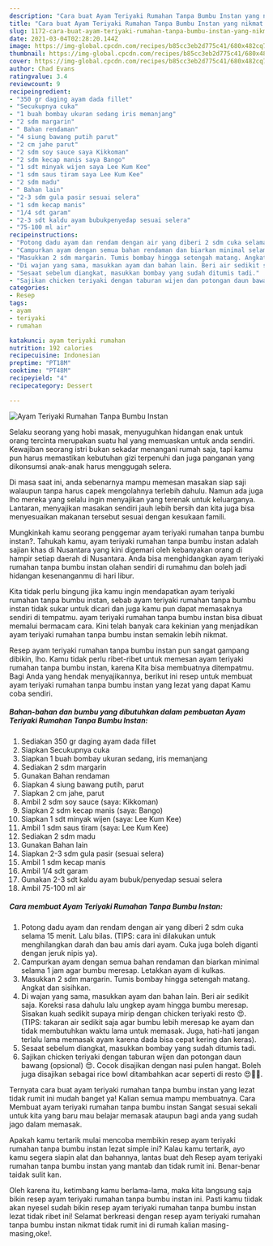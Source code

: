 ```yaml
---
description: "Cara buat Ayam Teriyaki Rumahan Tanpa Bumbu Instan yang nikmat dan Mudah Dibuat"
title: "Cara buat Ayam Teriyaki Rumahan Tanpa Bumbu Instan yang nikmat dan Mudah Dibuat"
slug: 1172-cara-buat-ayam-teriyaki-rumahan-tanpa-bumbu-instan-yang-nikmat-dan-mudah-dibuat
date: 2021-03-04T02:28:20.144Z
image: https://img-global.cpcdn.com/recipes/b85cc3eb2d775c41/680x482cq70/ayam-teriyaki-rumahan-tanpa-bumbu-instan-foto-resep-utama.jpg
thumbnail: https://img-global.cpcdn.com/recipes/b85cc3eb2d775c41/680x482cq70/ayam-teriyaki-rumahan-tanpa-bumbu-instan-foto-resep-utama.jpg
cover: https://img-global.cpcdn.com/recipes/b85cc3eb2d775c41/680x482cq70/ayam-teriyaki-rumahan-tanpa-bumbu-instan-foto-resep-utama.jpg
author: Chad Evans
ratingvalue: 3.4
reviewcount: 9
recipeingredient:
- "350 gr daging ayam dada fillet"
- "Secukupnya cuka"
- "1 buah bombay ukuran sedang iris memanjang"
- "2 sdm margarin"
- " Bahan rendaman"
- "4 siung bawang putih parut"
- "2 cm jahe parut"
- "2 sdm soy sauce saya Kikkoman"
- "2 sdm kecap manis saya Bango"
- "1 sdt minyak wijen saya Lee Kum Kee"
- "1 sdm saus tiram saya Lee Kum Kee"
- "2 sdm madu"
- " Bahan lain"
- "2-3 sdm gula pasir sesuai selera"
- "1 sdm kecap manis"
- "1/4 sdt garam"
- "2-3 sdt kaldu ayam bubukpenyedap sesuai selera"
- "75-100 ml air"
recipeinstructions:
- "Potong dadu ayam dan rendam dengan air yang diberi 2 sdm cuka selama 15 menit. Lalu bilas. (TIPS: cara ini dilakukan untuk menghilangkan darah dan bau amis dari ayam. Cuka juga boleh diganti dengan jeruk nipis ya)."
- "Campurkan ayam dengan semua bahan rendaman dan biarkan minimal selama 1 jam agar bumbu meresap. Letakkan ayam di kulkas."
- "Masukkan 2 sdm margarin. Tumis bombay hingga setengah matang. Angkat dan sisihkan."
- "Di wajan yang sama, masukkan ayam dan bahan lain. Beri air sedikit saja. Koreksi rasa dahulu lalu ungkep ayam hingga bumbu meresap. Sisakan kuah sedikit supaya mirip dengan chicken teriyaki resto 😍. (TIPS: takaran air sedikit saja agar bumbu lebih meresap ke ayam dan tidak membutuhkan waktu lama untuk memasak. Juga, hati-hati jangan terlalu lama memasak ayam karena dada bisa cepat kering dan keras)."
- "Sesaat sebelum diangkat, masukkan bombay yang sudah ditumis tadi."
- "Sajikan chicken teriyaki dengan taburan wijen dan potongan daun bawang (opsional) 😍. Cocok disajikan dengan nasi pulen hangat. Boleh juga disajikan sebagai rice bowl ditambahkan acar seperti di resto 😍👍🏻."
categories:
- Resep
tags:
- ayam
- teriyaki
- rumahan

katakunci: ayam teriyaki rumahan 
nutrition: 192 calories
recipecuisine: Indonesian
preptime: "PT18M"
cooktime: "PT48M"
recipeyield: "4"
recipecategory: Dessert

---
```



![Ayam Teriyaki Rumahan Tanpa Bumbu Instan](https://img-global.cpcdn.com/recipes/b85cc3eb2d775c41/680x482cq70/ayam-teriyaki-rumahan-tanpa-bumbu-instan-foto-resep-utama.jpg)

Selaku seorang yang hobi masak, menyuguhkan hidangan enak untuk orang tercinta merupakan suatu hal yang memuaskan untuk anda sendiri. Kewajiban seorang istri bukan sekadar menangani rumah saja, tapi kamu pun harus memastikan kebutuhan gizi terpenuhi dan juga panganan yang dikonsumsi anak-anak harus menggugah selera.

Di masa  saat ini, anda sebenarnya mampu memesan masakan siap saji walaupun tanpa harus capek mengolahnya terlebih dahulu. Namun ada juga lho mereka yang selalu ingin menyajikan yang terenak untuk keluarganya. Lantaran, menyajikan masakan sendiri jauh lebih bersih dan kita juga bisa menyesuaikan makanan tersebut sesuai dengan kesukaan famili. 



Mungkinkah kamu seorang penggemar ayam teriyaki rumahan tanpa bumbu instan?. Tahukah kamu, ayam teriyaki rumahan tanpa bumbu instan adalah sajian khas di Nusantara yang kini digemari oleh kebanyakan orang di hampir setiap daerah di Nusantara. Anda bisa menghidangkan ayam teriyaki rumahan tanpa bumbu instan olahan sendiri di rumahmu dan boleh jadi hidangan kesenanganmu di hari libur.

Kita tidak perlu bingung jika kamu ingin mendapatkan ayam teriyaki rumahan tanpa bumbu instan, sebab ayam teriyaki rumahan tanpa bumbu instan tidak sukar untuk dicari dan juga kamu pun dapat memasaknya sendiri di tempatmu. ayam teriyaki rumahan tanpa bumbu instan bisa dibuat memalui bermacam cara. Kini telah banyak cara kekinian yang menjadikan ayam teriyaki rumahan tanpa bumbu instan semakin lebih nikmat.

Resep ayam teriyaki rumahan tanpa bumbu instan pun sangat gampang dibikin, lho. Kamu tidak perlu ribet-ribet untuk memesan ayam teriyaki rumahan tanpa bumbu instan, karena Kita bisa membuatnya ditempatmu. Bagi Anda yang hendak menyajikannya, berikut ini resep untuk membuat ayam teriyaki rumahan tanpa bumbu instan yang lezat yang dapat Kamu coba sendiri.

<!--inarticleads1-->

##### Bahan-bahan dan bumbu yang dibutuhkan dalam pembuatan Ayam Teriyaki Rumahan Tanpa Bumbu Instan:

1. Sediakan 350 gr daging ayam dada fillet
1. Siapkan Secukupnya cuka
1. Siapkan 1 buah bombay ukuran sedang, iris memanjang
1. Sediakan 2 sdm margarin
1. Gunakan  Bahan rendaman
1. Siapkan 4 siung bawang putih, parut
1. Siapkan 2 cm jahe, parut
1. Ambil 2 sdm soy sauce (saya: Kikkoman)
1. Siapkan 2 sdm kecap manis (saya: Bango)
1. Siapkan 1 sdt minyak wijen (saya: Lee Kum Kee)
1. Ambil 1 sdm saus tiram (saya: Lee Kum Kee)
1. Sediakan 2 sdm madu
1. Gunakan  Bahan lain
1. Siapkan 2-3 sdm gula pasir (sesuai selera)
1. Ambil 1 sdm kecap manis
1. Ambil 1/4 sdt garam
1. Gunakan 2-3 sdt kaldu ayam bubuk/penyedap sesuai selera
1. Ambil 75-100 ml air




<!--inarticleads2-->

##### Cara membuat Ayam Teriyaki Rumahan Tanpa Bumbu Instan:

1. Potong dadu ayam dan rendam dengan air yang diberi 2 sdm cuka selama 15 menit. Lalu bilas. (TIPS: cara ini dilakukan untuk menghilangkan darah dan bau amis dari ayam. Cuka juga boleh diganti dengan jeruk nipis ya).
1. Campurkan ayam dengan semua bahan rendaman dan biarkan minimal selama 1 jam agar bumbu meresap. Letakkan ayam di kulkas.
1. Masukkan 2 sdm margarin. Tumis bombay hingga setengah matang. Angkat dan sisihkan.
1. Di wajan yang sama, masukkan ayam dan bahan lain. Beri air sedikit saja. Koreksi rasa dahulu lalu ungkep ayam hingga bumbu meresap. Sisakan kuah sedikit supaya mirip dengan chicken teriyaki resto 😍. (TIPS: takaran air sedikit saja agar bumbu lebih meresap ke ayam dan tidak membutuhkan waktu lama untuk memasak. Juga, hati-hati jangan terlalu lama memasak ayam karena dada bisa cepat kering dan keras).
1. Sesaat sebelum diangkat, masukkan bombay yang sudah ditumis tadi.
1. Sajikan chicken teriyaki dengan taburan wijen dan potongan daun bawang (opsional) 😍. Cocok disajikan dengan nasi pulen hangat. Boleh juga disajikan sebagai rice bowl ditambahkan acar seperti di resto 😍👍🏻.




Ternyata cara buat ayam teriyaki rumahan tanpa bumbu instan yang lezat tidak rumit ini mudah banget ya! Kalian semua mampu membuatnya. Cara Membuat ayam teriyaki rumahan tanpa bumbu instan Sangat sesuai sekali untuk kita yang baru mau belajar memasak ataupun bagi anda yang sudah jago dalam memasak.

Apakah kamu tertarik mulai mencoba membikin resep ayam teriyaki rumahan tanpa bumbu instan lezat simple ini? Kalau kamu tertarik, ayo kamu segera siapin alat dan bahannya, lantas buat deh Resep ayam teriyaki rumahan tanpa bumbu instan yang mantab dan tidak rumit ini. Benar-benar taidak sulit kan. 

Oleh karena itu, ketimbang kamu berlama-lama, maka kita langsung saja bikin resep ayam teriyaki rumahan tanpa bumbu instan ini. Pasti kamu tiidak akan nyesel sudah bikin resep ayam teriyaki rumahan tanpa bumbu instan lezat tidak ribet ini! Selamat berkreasi dengan resep ayam teriyaki rumahan tanpa bumbu instan nikmat tidak rumit ini di rumah kalian masing-masing,oke!.

